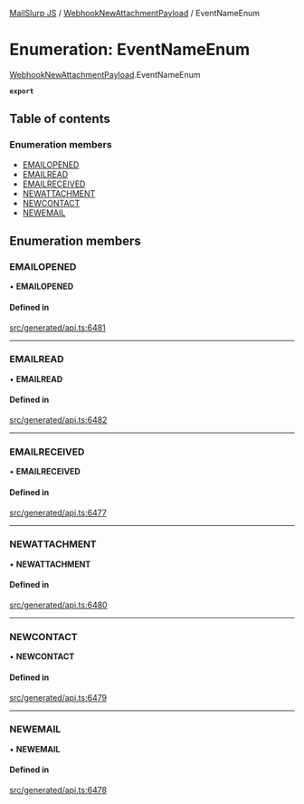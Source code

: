 [MailSlurp JS](../README.md) / [WebhookNewAttachmentPayload](../modules/WebhookNewAttachmentPayload.md) / EventNameEnum

# Enumeration: EventNameEnum

[WebhookNewAttachmentPayload](../modules/WebhookNewAttachmentPayload.md).EventNameEnum

**`export`**

## Table of contents

### Enumeration members

- [EMAILOPENED](WebhookNewAttachmentPayload.EventNameEnum.md#emailopened)
- [EMAILREAD](WebhookNewAttachmentPayload.EventNameEnum.md#emailread)
- [EMAILRECEIVED](WebhookNewAttachmentPayload.EventNameEnum.md#emailreceived)
- [NEWATTACHMENT](WebhookNewAttachmentPayload.EventNameEnum.md#newattachment)
- [NEWCONTACT](WebhookNewAttachmentPayload.EventNameEnum.md#newcontact)
- [NEWEMAIL](WebhookNewAttachmentPayload.EventNameEnum.md#newemail)

## Enumeration members

### EMAILOPENED

• **EMAILOPENED**

#### Defined in

[src/generated/api.ts:6481](https://github.com/mailslurp/mailslurp-client/blob/1460b4d/src/generated/api.ts#L6481)

___

### EMAILREAD

• **EMAILREAD**

#### Defined in

[src/generated/api.ts:6482](https://github.com/mailslurp/mailslurp-client/blob/1460b4d/src/generated/api.ts#L6482)

___

### EMAILRECEIVED

• **EMAILRECEIVED**

#### Defined in

[src/generated/api.ts:6477](https://github.com/mailslurp/mailslurp-client/blob/1460b4d/src/generated/api.ts#L6477)

___

### NEWATTACHMENT

• **NEWATTACHMENT**

#### Defined in

[src/generated/api.ts:6480](https://github.com/mailslurp/mailslurp-client/blob/1460b4d/src/generated/api.ts#L6480)

___

### NEWCONTACT

• **NEWCONTACT**

#### Defined in

[src/generated/api.ts:6479](https://github.com/mailslurp/mailslurp-client/blob/1460b4d/src/generated/api.ts#L6479)

___

### NEWEMAIL

• **NEWEMAIL**

#### Defined in

[src/generated/api.ts:6478](https://github.com/mailslurp/mailslurp-client/blob/1460b4d/src/generated/api.ts#L6478)
